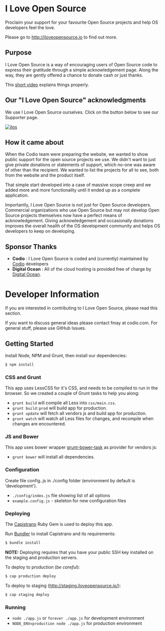 I Love Open Source
=====================

Proclaim your support for your favourite Open Source projects and help OS developers feel the love.

Please go to http://iloveopensource.io to find out more.

## Purpose
I Love Open Source is a way of encouraging users of Open Source code to express their gratitude through a simple acknowledgement page. Along the way, they are gently offered a chance to donate cash or just thanks.

This [short video](https://vimeo.com/75609049?autoplay=1) explains things properly.

## Our "I Love Open Source" acknowledgments
We use I Love Open Source ourselves. Click on the button below to see our Supporter page.

[![ilos](https://github.com/codio/iloveopensource/blob/master/public/images/logo-lightbg.png?raw=true)](http://www.iloveopensource.io/projects/523c6c7f861be7020000000d)

## How it came about
When the Codio team were preparing the website, we wanted to show public support for the open source projects we use. We didn't want to just give private donations or statements of support, which no-one was aware of other than the recipient. We wanted to list the projects for all to see, both from the website and the product itself.

That simple start developed into a case of massive scope creep and we added more and more functionality until it ended up as a complete application.

Importantly, I Love Open Source is not just for Open Source developers. Commercial organizations who use Open Source but may not develop Open Source projects themselves now have a perfect means of acknowledgement. Giving acknowledgement and occasionally donations improves the overall health of the OS development community and helps OS developers to keep on developing.

## Sponsor Thanks
- **Codio** : I Love Open Source is coded and (currently) maintained by [Codio](http://codio.com) developers
- **Digital Ocean** : All of the cloud hosting is provided free of charge by [Digital Ocean](http://www.digitalocean.com).

# Developer Information
If you are interested in contributing to I Love Open Source, please read this section. 

If you want to discuss general ideas please contact fmay at codio.com. For general stuff, please use GitHub Issues.

## Getting Started
Install Node, NPM and Grunt, then install our dependencies:

```bash
$ npm install
```

### CSS and Grunt

This app uses LessCSS for it's CSS, and needs to be compiled to run in the browser. So we created a couple of Grunt tasks to help you along:

 - `grunt build` will compile all Less into `css/main.css`.
 - `grunt build:prod` will build app for production.
 - `grunt update` will fetch all vendors js and build app for production.
 - `grunt watch` will watch all Less files for changes, and recompile when changes are encountered.

### JS and Bower

This app uses bower wrapper [grunt-bower-task](https://github.com/yatskevich/grunt-bower-task) as provider for vendors js:

 - `grunt bower` will install all dependencies.

### Configuration

Create file config.<your environment name>.js in ./config folder (environment by default is 'development').

 - `./config/index.js` file showing list of all options
 - `example.config.js` - skeleton for new configuration files

### Deploying

The [Capistrano](http://capistranorb.com/) Ruby Gem is used to deploy this app.

Run [Bundler](http://gembundler.com/) to install Capistrano and its requirements:

```bash
$ bundle install
```
**NOTE:** Deploying requires that you have your public SSH key installed on the staging and production servers.

To deploy to production (_be careful_):

```bash
$ cap production deploy
```

To deploy to staging (http://staging.iloveopensource.io/):

```bash
$ cap staging deploy
```

### Running

 - `node ./app.js` or `forever ./app.js` for development environment
 - `NODE_ENV=production node ./app.js` for production environment

